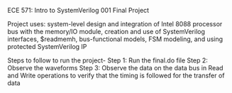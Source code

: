 ECE 571: Intro to SystemVerilog 001 Final Project

Project uses: system-level design and integration of Intel 8088 processor bus with the memory/IO module, creation and use of SystemVerilog interfaces, $readmemh,
bus-functional models, FSM modeling, and using protected SystemVerilog IP

Steps to follow to run the project-
Step 1: Run the final.do file
Step 2: Observe the waveforms
Step 3: Observe the data on the data bus in Read and Write operations to verify that
		    the timing is followed for the transfer of data
